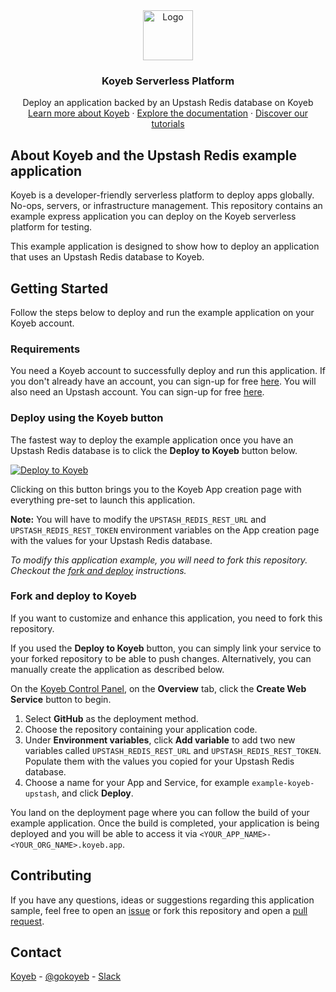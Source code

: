 <div align="center">
  <a href="https://koyeb.com">
    <img src="https://www.koyeb.com/static/images/icons/koyeb.svg" alt="Logo" width="80" height="80">
  </a>
  <h3 align="center">Koyeb Serverless Platform</h3>
  <p align="center">
    Deploy an application backed by an Upstash Redis database on Koyeb
    <br />
    <a href="https://koyeb.com">Learn more about Koyeb</a>
    ·
    <a href="https://koyeb.com/docs">Explore the documentation</a>
    ·
    <a href="https://koyeb.com/tutorials">Discover our tutorials</a>
  </p>
</div>


## About Koyeb and the Upstash Redis example application

Koyeb is a developer-friendly serverless platform to deploy apps globally. No-ops, servers, or infrastructure management.
This repository contains an example express application you can deploy on the Koyeb serverless platform for testing.

This example application is designed to show how to deploy an application that uses an Upstash Redis database to Koyeb.

## Getting Started

Follow the steps below to deploy and run the example application on your Koyeb account.

### Requirements

You need a Koyeb account to successfully deploy and run this application. If you don't already have an account, you can sign-up for free [here](https://app.koyeb.com/auth/signup).  You will also need an Upstash account.  You can sign-up for free [here](https://console.upstash.com/login).

### Deploy using the Koyeb button

The fastest way to deploy the example application once you have an Upstash Redis database is to click the **Deploy to Koyeb** button below.

[![Deploy to Koyeb](https://www.koyeb.com/static/images/deploy/button.svg)](https://app.koyeb.com/deploy?type=git&repository=github.com/koyeb/example-koyeb-upstash&branch=main&name=example-koyeb-upstash&env[UPSTASH_REDIS_REST_URL]=REPLACE_ME&env[UPSTASH_REDIS_REST_TOKEN]=REPLACE_ME&env[PORT]=8000)

Clicking on this button brings you to the Koyeb App creation page with everything pre-set to launch this application.

**Note:** You will have to modify the `UPSTASH_REDIS_REST_URL` and `UPSTASH_REDIS_REST_TOKEN` environment variables on the App creation page with the values for your Upstash Redis database.

_To modify this application example, you will need to fork this repository. Checkout the [fork and deploy](#fork-and-deploy-to-koyeb) instructions._

### Fork and deploy to Koyeb

If you want to customize and enhance this application, you need to fork this repository.

If you used the **Deploy to Koyeb** button, you can simply link your service to your forked repository to be able to push changes.
Alternatively, you can manually create the application as described below.

On the [Koyeb Control Panel](//app.koyeb.com/), on the **Overview** tab, click the **Create Web Service** button to begin.

1. Select **GitHub** as the deployment method.
2. Choose the repository containing your application code.
3. Under **Environment variables**, click **Add variable** to add two new variables called `UPSTASH_REDIS_REST_URL` and `UPSTASH_REDIS_REST_TOKEN`.  Populate them with the values you copied for your Upstash Redis database.
4. Choose a name for your App and Service, for example `example-koyeb-upstash`, and click **Deploy**.

You land on the deployment page where you can follow the build of your example application. Once the build is completed, your application is being deployed and you will be able to access it via `<YOUR_APP_NAME>-<YOUR_ORG_NAME>.koyeb.app`.

## Contributing

If you have any questions, ideas or suggestions regarding this application sample, feel free to open an [issue](//github.com/koyeb/example-koyeb-upstash/issues) or fork this repository and open a [pull request](//github.com/koyeb/example-koyeb-upstash/pulls).

## Contact

[Koyeb](https://www.koyeb.com) - [@gokoyeb](https://twitter.com/gokoyeb) - [Slack](http://slack.koyeb.com/)
